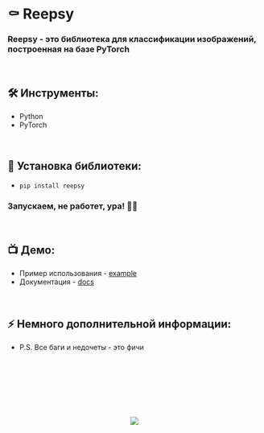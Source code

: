 <h1> 
    ⚰️ Reepsy
</h1>

<h3>
    Reepsy - это библиотека для классификации изображений, построенная на базе PyTorch
</h3>


</br>



<h2>
    🛠️ Инструменты:
</h2>

- Python
- PyTorch



</br>



<h2>
  🚀 Установка библиотеки:
</h2>
    
- `pip install reepsy`

<h3>
    Запускаем, не работет, ура! 🗿🚬
</h3>



</br>



<h2>
 📺 Демо:
</h2>

- Пример использования - <a href="https://github.com/ElishaFlacon/reepsy/tree/main/example/">example</a>
- Документация - <a href="https://eelisey.ru/">docs</a>



</br>



<h2>
⚡ Немного дополнительной информации:
</h2>

- P.S. Все баги и недочеты - это фичи




<br/>
<br/>
<br/>
<br/>
<br/>
<br/>



<p align="center">
  <img src="https://capsule-render.vercel.app/api?type=waving&color=d179b8&height=64&section=footer"/>
</p>
